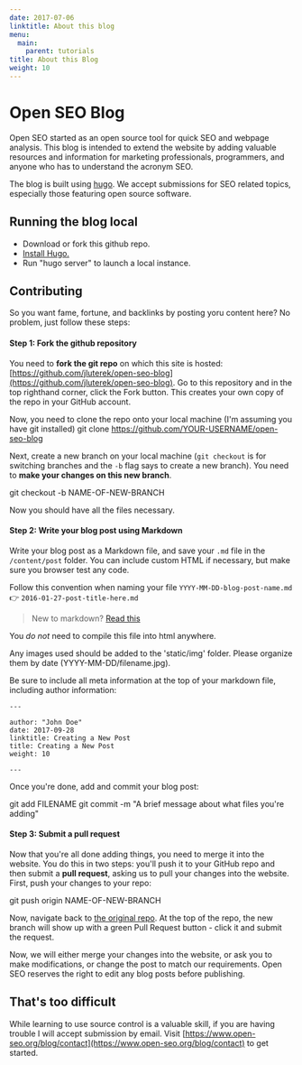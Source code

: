 ```yaml
---
date: 2017-07-06
linktitle: About this blog
menu:
  main:
    parent: tutorials
title: About this Blog
weight: 10
---
```



# Open SEO Blog

Open SEO started as an open source tool for quick SEO and webpage analysis.  This blog is intended to extend the website by adding valuable resources and information for
marketing professionals, programmers, and anyone who has to understand the acronym SEO.

The blog is built using [hugo](https://gohugo.io/).  We accept submissions for SEO related topics, especially those featuring open source software.

## Running the blog local

 * Download or fork this github repo.
 * [Install Hugo.](https://github.com/gohugoio/hugo/releases)
 * Run "hugo server" to launch a local instance.

## Contributing

So you want fame, fortune, and backlinks by posting yoru content here?  No problem, just follow these steps:

#### Step 1: Fork the github repository

You need to **fork the git repo** on which this site is hosted: [https://github.com/jluterek/open-seo-blog](https://github.com/jluterek/open-seo-blog).
Go to this repository and in the top righthand corner, click the Fork button.
This creates your own copy of the repo in your GitHub account.

Now, you need to clone the repo onto your local machine (I'm assuming you have git installed) git clone https://github.com/YOUR-USERNAME/open-seo-blog

Next, create a new branch on your local machine (`git checkout` is for switching branches and the `-b` flag says to create a new branch).
You need to **make your changes on this new branch**.

git checkout -b NAME-OF-NEW-BRANCH

Now you should have all the files necessary.

#### Step 2: Write your blog post using Markdown

Write your blog post as a Markdown file, and save your `.md` file in the `/content/post` folder.  You can include custom HTML if necessary, but make sure you browser test any code.

Follow this convention when naming your file `YYYY-MM-DD-blog-post-name.md` :point_right: `2016-01-27-post-title-here.md`

> New to markdown? [Read this](https://guides.github.com/features/mastering-markdown/)

You *do not* need to compile this file into html anywhere.

Any images used should be added to the 'static/img' folder.  Please organize them by date (YYYY-MM-DD/filename.jpg).

Be sure to include all meta information at the top of your markdown file, including author information:

~~~~
---

author: "John Doe"
date: 2017-09-28
linktitle: Creating a New Post
title: Creating a New Post
weight: 10

---
~~~~

Once you're done, add and commit your blog post:

git add FILENAME
git commit -m "A brief message about what files you're adding"

#### Step 3: Submit a pull request

Now that you're all done adding things, you need to merge it into the website.
You do this in two steps: you'll push it to your GitHub repo and then submit a **pull request**, asking us to pull your changes into the website.
First, push your changes to your repo:

git push origin NAME-OF-NEW-BRANCH

Now, navigate back to [the original repo](https://github.com/jluterek/open-seo-blog).
At the top of the repo, the new branch will show up with a green Pull Request button - click it and submit the request.

Now, we will either merge your changes into the website, or ask you to make modifications, or change the post to match our requirements.  Open SEO reserves the right to edit any blog posts before publishing.

## That's too difficult

While learning to use source control is a valuable skill, if you are having trouble I will accept submission by email.  Visit [https://www.open-seo.org/blog/contact](https://www.open-seo.org/blog/contact) to get started.